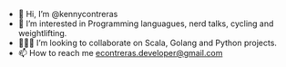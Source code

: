 - 👋 Hi, I’m @kennycontreras
- 👀 I’m interested in Programming languagues, nerd talks, cycling and weightlifting. 
- 👨🏻‍💻 I’m looking to collaborate on Scala, Golang and Python projects.
- 📫 How to reach me econtreras.developer@gmail.com

<!---
kennycontreras/kennycontreras is a ✨ special ✨ repository because its `README.md` (this file) appears on your GitHub profile.
You can click the Preview link to take a look at your changes.
--->
